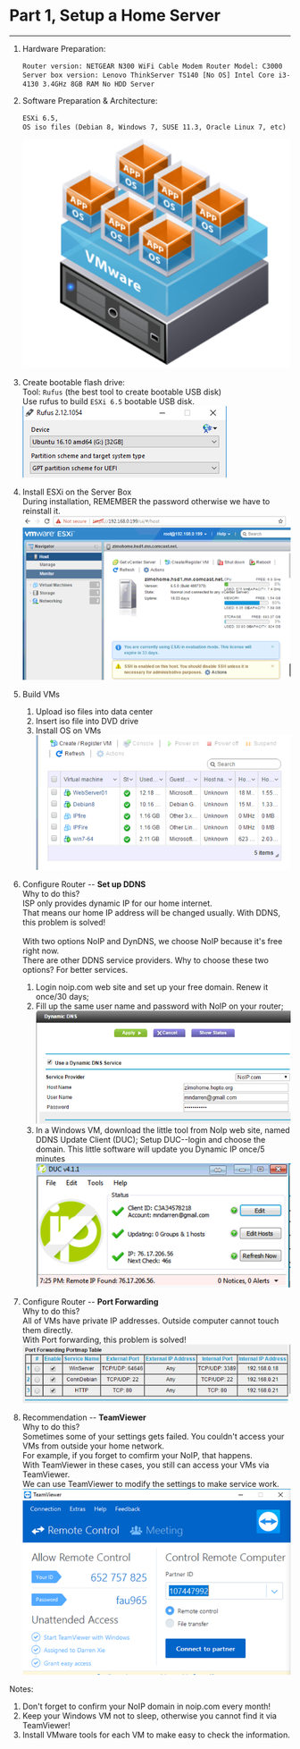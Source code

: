 # Part 1, Setup a Home Server
----------------------------
1. Hardware Preparation:
   ```
   Router version: NETGEAR N300 WiFi Cable Modem Router Model: C3000
   Server box version: Lenovo ThinkServer TS140 [No OS] Intel Core i3-4130 3.4GHz 8GB RAM No HDD Server 
   ``` 
2. Software Preparation & Architecture:
   ```
   ESXi 6.5,
   OS iso files (Debian 8, Windows 7, SUSE 11.3, Oracle Linux 7, etc)
   ```
   ![alt text](https://github.com/mndarren/Home-Server-Project/blob/master/resource/architecture.png)
3. Create bootable flash drive:  
   Tool: `Rufus` (the best tool to create bootable USB disk)  
   Use rufus to build `ESXi 6.5` bootable USB disk.  
   ![alt text](https://github.com/mndarren/Home-Server-Project/blob/master/resource/Rufus.png)

4. Install ESXi on the Server Box  
   During installation, REMEMBER the password otherwise we have to reinstall it.  
   ![alt text](https://github.com/mndarren/Home-Server-Project/blob/master/resource/InstallESXi.png)

5. Build VMs
   1) Upload iso files into data center
   2) Insert iso file into DVD drive
   3) Install OS on VMs  
   ![alt text](https://github.com/mndarren/Home-Server-Project/blob/master/resource/InstallVM.png)

6. Configure Router -- **Set up DDNS**  
   Why to do this?  
   ISP only provides dynamic IP for our home internet.  
   That means our home IP address will be changed usually. With DDNS, this problem is solved!<br /><br />
   With two options NoIP and DynDNS, we choose NoIP because it's free right now.  
   There are other DDNS service providers. Why to choose these two options? For better services.   
   1) Login noip.com web site and set up your free domain. Renew it once/30 days;
   2) Fill up the same user name and password with NoIP on your router;  
   ![alt text](https://github.com/mndarren/Home-Server-Project/blob/master/resource/DDNS.png)
   3) In a Windows VM, download the little tool from NoIp web site, named DDNS Update Client (DUC);
      Setup DUC--login and choose the domain. This little software will update you Dynamic IP once/5 minutes
   ![alt text](https://github.com/mndarren/Home-Server-Project/blob/master/resource/DUC.png)

7. Configure Router -- **Port Forwarding**  
   Why to do this?  
   All of VMs have private IP addresses. Outside computer cannot touch them directly.  
   With Port forwarding, this problem is solved!  
   ![alt text](https://github.com/mndarren/Home-Server-Project/blob/master/resource/PortForwarding.png)

8. Recommendation -- **TeamViewer**  
   Why to do this?  
   Sometimes some of your settings gets failed. You couldn't access your VMs from outside your home network.  
   For example, if you forget to comfirm your NoIP, that happens.  
   With TeamViewer in these cases, you still can access your VMs via TeamViewer.  
   We can use TeamViewer to modify the settings to make service work.  
   ![alt text](https://github.com/mndarren/Home-Server-Project/blob/master/resource/TeamViewer.png)

Notes:
   1) Don't forget to confirm your NoIP domain in noip.com every month!
   2) Keep your Windows VM not to sleep, otherwise you cannot find it via TeamViewer!
   3) Install VMware tools for each VM to make easy to check the information.